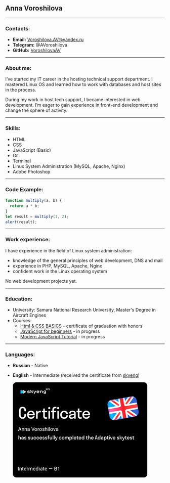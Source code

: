 ## Anna Voroshilova

---

### Contacts:

- **Email:** Voroshilova.AV@yandex.ru
- **Telegram:** @AVoroshilova
- **GitHub:** [VoroshilovaAV](https://github.com/VoroshilovaAV "VoroshilovaAV")

---

### About me:

I’ve started my IT career in the hosting technical support department. I mastered Linux OS and learned how to work with databases and host sites in the process.

During my work in host tech support, I became interested in web development.
I’m eager to gain experience in front-end development and change the sphere of activity.

---

### Skills:

- HTML
- CSS
- JavaScript (Basic)
- Git
- Terminal
- Linux System Administration (MySQL, Apache, Nginx)
- Adobe Photoshop

---

### Code Example:

```javascript
function multiply(a, b) {
  return a * b;
}
let result = multiply(1, 2);
alert(result);
```

---

### Work experience:

I have experience in the field of Linux system administration:

- knowledge of the general principles of web development, DNS and mail
- experience in PHP, MySQL, Apache, Nginx
- confident work in the Linux operating system

No web development projects yet.

---

### Education:

- University: Samara National Research University, Master's Degree in Aircraft Engines
- Courses:
  - [Html & CSS BASICS](https://stepik.org/course/2621/syllabus?auth=login) - certificate of graduation with honors
  - [JavaScript for beginners](https://stepik.org/course/2223/?auth=login) - in progress
  - [Modern JavaScript Tutorial](https://learn.javascript.ru/) - in progress

---

### Languages:

- **Russian** - Native
- **English** - Intermediate (received the certificate from [skyeng](https://skyeng.ru/))

  ![certificate from skyeng](cert_template.png)
